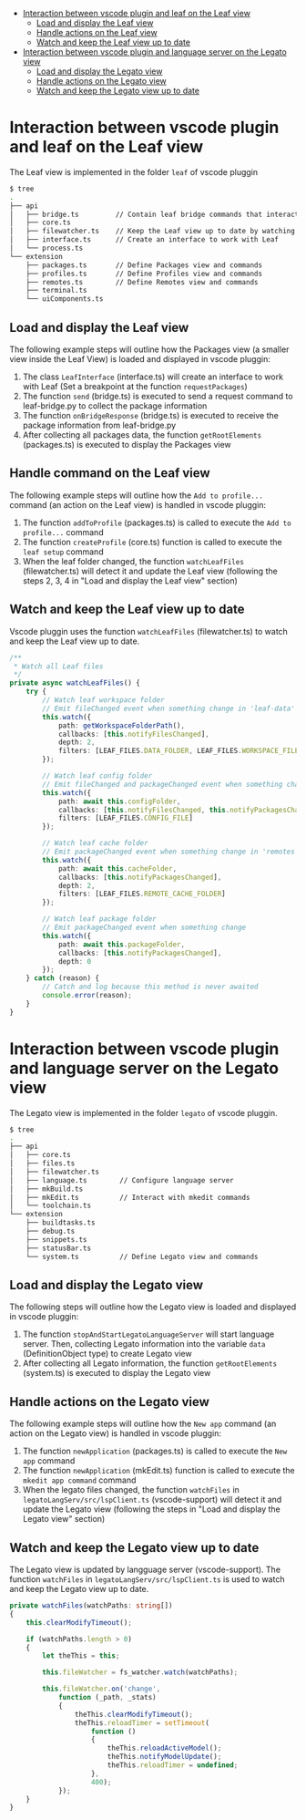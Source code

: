 - [Interaction between vscode plugin and leaf on the Leaf view](#interaction-between-vscode-and-leaf-on-the-leaf-view)
  - [Load and display the Leaf view](#load-and-display-the-leaf-view)
  - [Handle actions on the Leaf view](#handle-actions-on-the-leaf-view)
  - [Watch and keep the Leaf view up to date](#watch-and-keep-the-leaf-view-up-to-date)
- [Interaction between vscode plugin and language server on the Legato view](#interaction-between-vscode-plugin-and-language-server-on-the-legato-view)
  - [Load and display the Legato view](#load-and-display-the-legato-view)
  - [Handle actions on the Legato view](#handle-actions-on-the-legato-view)
  - [Watch and keep the Legato view up to date](#watch-and-keep-the-legato-view-up-to-date)

# Interaction between vscode plugin and leaf on the Leaf view

The Leaf view is implemented in the folder `leaf` of vscode pluggin

```sh
$ tree
.
├── api
│   ├── bridge.ts         // Contain leaf bridge commands that interacting with leaf-bridge.py 
│   ├── core.ts           
│   ├── filewatcher.ts    // Keep the Leaf view up to date by watching the leaf files
│   ├── interface.ts      // Create an interface to work with Leaf
│   └── process.ts
└── extension
    ├── packages.ts       // Define Packages view and commands
    ├── profiles.ts       // Define Profiles view and commands
    ├── remotes.ts        // Define Remotes view and commands
    ├── terminal.ts
    └── uiComponents.ts
```

## Load and display the Leaf view
The following example steps will outline how the Packages view (a smaller view inside the Leaf View) is loaded and displayed in vscode pluggin:
1) The class `LeafInterface` (interface.ts) will create an interface to work with Leaf (Set a breakpoint at the function `requestPackages`)
2) The function `send` (bridge.ts) is executed to send a request command to leaf-bridge.py to collect the package information
3) The function `onBridgeResponse` (bridge.ts) is executed to receive the package information from leaf-bridge.py
4) After collecting all packages data, the function `getRootElements` (packages.ts) is executed to display the Packages view

## Handle command on the Leaf view
The following example steps will outline how the `Add to profile...` command (an action on the Leaf view) is handled in vscode pluggin:
1) The function `addToProfile` (packages.ts) is called to execute the `Add to profile...` command
2) The function `createProfile` (core.ts) function is called to execute the `leaf setup` command 
3) When the leaf folder changed, the function `watchLeafFiles` (filewatcher.ts) will detect it and update the Leaf view (following the steps 2, 3, 4 in "Load and display the Leaf view" section)

## Watch and keep the Leaf view up to date
Vscode pluggin uses the function `watchLeafFiles` (filewatcher.ts) to watch and keep the Leaf view up to date.

```Typescript
/**
 * Watch all Leaf files
 */
private async watchLeafFiles() {
    try {
        // Watch leaf workspace folder
        // Emit fileChanged event when something change in 'leaf-data' folder or 'leaf-workspace.json' file
        this.watch({
            path: getWorkspaceFolderPath(),
            callbacks: [this.notifyFilesChanged],
            depth: 2,
            filters: [LEAF_FILES.DATA_FOLDER, LEAF_FILES.WORKSPACE_FILE]
        });

        // Watch leaf config folder
        // Emit fileChanged and packageChanged event when something change
        this.watch({
            path: await this.configFolder,
            callbacks: [this.notifyFilesChanged, this.notifyPackagesChanged],
            filters: [LEAF_FILES.CONFIG_FILE]
        });

        // Watch leaf cache folder
        // Emit packageChanged event when something change in 'remotes' folder,
        this.watch({
            path: await this.cacheFolder,
            callbacks: [this.notifyPackagesChanged],
            depth: 2,
            filters: [LEAF_FILES.REMOTE_CACHE_FOLDER]
        });

        // Watch leaf package folder
        // Emit packageChanged event when something change
        this.watch({
            path: await this.packageFolder,
            callbacks: [this.notifyPackagesChanged],
            depth: 0
        });
    } catch (reason) {
        // Catch and log because this method is never awaited
        console.error(reason);
    }
}
```

# Interaction between vscode plugin and language server on the Legato view

The Legato view is implemented in the folder `legato` of vscode pluggin.

```sh
$ tree
.
├── api
│   ├── core.ts
│   ├── files.ts
│   ├── filewatcher.ts
│   ├── language.ts        // Configure language server
│   ├── mkBuild.ts
│   ├── mkEdit.ts          // Interact with mkedit commands
│   └── toolchain.ts
└── extension
    ├── buildtasks.ts
    ├── debug.ts
    ├── snippets.ts
    ├── statusBar.ts
    └── system.ts          // Define Legato view and commands
```

## Load and display the Legato view
The following steps will outline how the Legato view is loaded and displayed in vscode pluggin:
1) The function `stopAndStartLegatoLanguageServer` will start language server. Then, collecting Legato information into the variable `data` (DefinitionObject type) to create Legato view 
2) After collecting all Legato information, the function `getRootElements` (system.ts) is executed to display the Legato view

## Handle actions on the Legato view
The following example steps will outline how the `New app` command (an action on the Legato view) is handled in vscode pluggin:
1) The function `newApplication` (packages.ts) is called to execute the `New app` command
2) The function `newApplication` (mkEdit.ts) function is called to execute the `mkedit app command` command 
3) When the legato files changed, the function `watchFiles` in `legatoLangServ/src/lspClient.ts` (vscode-support) will detect it and update the Legato view (following the steps in "Load and display the Legato view" section)

## Watch and keep the Legato view up to date
The Legato view is updated by langguage server (vscode-support). The function `watchFiles` in `legatoLangServ/src/lspClient.ts` is used to watch and keep the Legato view up to date.

```Typescript
private watchFiles(watchPaths: string[])
{
    this.clearModifyTimeout();

    if (watchPaths.length > 0)
    {
        let theThis = this;

        this.fileWatcher = fs_watcher.watch(watchPaths);

        this.fileWatcher.on('change',
            function (_path, _stats)
            {
                theThis.clearModifyTimeout();
                theThis.reloadTimer = setTimeout(
                    function ()
                    {
                        theThis.reloadActiveModel();
                        theThis.notifyModelUpdate();
                        theThis.reloadTimer = undefined;
                    },
                    400);
            });
    }
}
```
